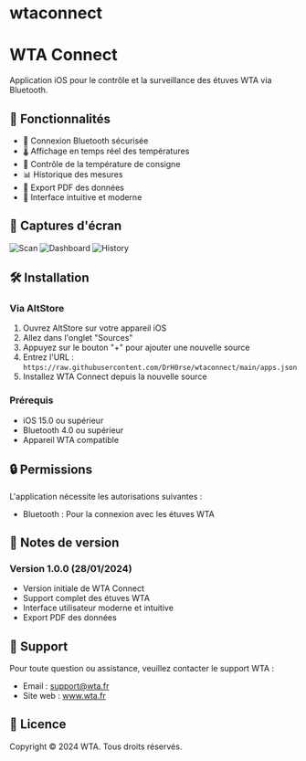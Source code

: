 # wtaconnect
# WTA Connect

Application iOS pour le contrôle et la surveillance des étuves WTA via Bluetooth.

## 🌟 Fonctionnalités

- 🔵 Connexion Bluetooth sécurisée
- 🌡️ Affichage en temps réel des températures
- 🎯 Contrôle de la température de consigne
- 📊 Historique des mesures
- 📄 Export PDF des données
- 🎨 Interface intuitive et moderne

## 📱 Captures d'écran

![Scan](/screenshots/1.png)
![Dashboard](/screenshots/2.png)
![History](/screenshots/3.png)

## 🛠 Installation

### Via AltStore

1. Ouvrez AltStore sur votre appareil iOS
2. Allez dans l'onglet "Sources"
3. Appuyez sur le bouton "+" pour ajouter une nouvelle source
4. Entrez l'URL : `https://raw.githubusercontent.com/DrH0rse/wtaconnect/main/apps.json`
5. Installez WTA Connect depuis la nouvelle source

### Prérequis

- iOS 15.0 ou supérieur
- Bluetooth 4.0 ou supérieur
- Appareil WTA compatible

## 🔒 Permissions

L'application nécessite les autorisations suivantes :
- Bluetooth : Pour la connexion avec les étuves WTA

## 📝 Notes de version

### Version 1.0.0 (28/01/2024)
- Version initiale de WTA Connect
- Support complet des étuves WTA
- Interface utilisateur moderne et intuitive
- Export PDF des données

## 👥 Support

Pour toute question ou assistance, veuillez contacter le support WTA :
- Email : support@wta.fr
- Site web : www.wta.fr

## 📄 Licence

Copyright © 2024 WTA. Tous droits réservés.
